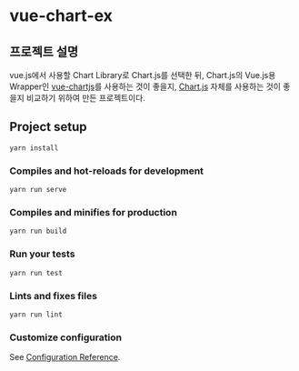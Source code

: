 # vue-chart-ex

## 프로젝트 설명
vue.js에서 사용할 Chart Library로 Chart.js를 선택한 뒤, Chart.js의 Vue.js용 Wrapper인 [vue-chartjs](https://vue-chartjs.org/)를 사용하는 것이 좋을지, [Chart.js](https://www.chartjs.org/docs/latest/) 자체를 사용하는 것이 좋을지 비교하기 위하여 만든 프로젝트이다.

## Project setup
```
yarn install
```

### Compiles and hot-reloads for development
```
yarn run serve
```

### Compiles and minifies for production
```
yarn run build
```

### Run your tests
```
yarn run test
```

### Lints and fixes files
```
yarn run lint
```

### Customize configuration
See [Configuration Reference](https://cli.vuejs.org/config/).

